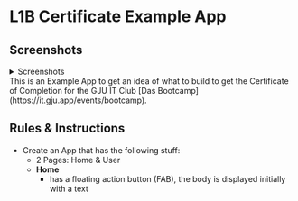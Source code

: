 # L1B Certificate Example App

## Screenshots
<details>
<summary>
Screenshots
</summary>

![Gemuse Wiki Home Page](assets/image-3.png)
![Empty Content](assets/image.png)
![Dialog](assets/image-2.png)
![Kartoffel](assets/image-4.png)
![User page](assets/image-1.png)
![Lemon](assets/image-5.png)
![Tomato](assets/image-6.png)

</details>
This is an Example App to get an idea of what to build to get the Certificate of Completion for the GJU IT Club [Das Bootcamp](https://it.gju.app/events/bootcamp).


## Rules & Instructions
- Create an App that has the following stuff:
  - 2 Pages: Home & User
  - **Home**
    - has a floating action button (FAB), the body is displayed initially with a text 

